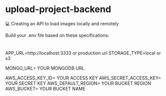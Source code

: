 # upload-project-backend
:computer: Creating an API to load images locally and remotely

Build your .env file based on these specifications: 

#
  APP_URL=http://localhost:3333 or production url
  STORAGE_TYPE=local or s3

  MONGO_URL= YOUR MONGODB URL

  AWS_ACCESS_KEY_ID= YOUR ACCESS KEY
  AWS_SECRET_ACCESS_KEY= YOUR SECRET KEY
  AWS_DEFAULT_REGION= YOUR BUCKET REGION
  AWS_BUCKET= YOUR BUCKET NAME
#
